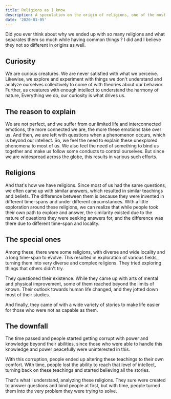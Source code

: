 ```yaml
---
title: Religions as I know
description: A speculation on the origin of religions, one of the most controversial concepts of human history.
date: '2020-01-05'
---
```


Did you ever think about why we ended up with so many religions and what separates them so much while having common things ? I did and I believe they not so different in origins as well.

## Curiosity

We are curious creatures. We are never satisfied with what we perceive. Likewise, we explore and experiment with things we don't understand and analyze ourselves collectively to come of with theories about our behavior. Further, as creatures with enough intellect to understand the harmony of nature, Everything we do, our curiosity is what drives us.

## The reason to explain

We are not perfect, and we suffer from our limited life and interconnected emotions, the more connected we are, the more these emotions take over us. And then, we are left with questions when a phenomenon occurs, which is beyond our intellect. So, we feel the need to explain these unexplored phenomena to most of us. We also feel the need of something to bind us together and make us follow some conducts to control ourselves. But since we are widespread across the globe, this results in various such efforts.

## Religions

And that's how we have religions. Since most of us had the same questions, we often came up with similar answers, which resulted in similar teachings and beliefs. The difference between them is because they were invented in different time-spans and under different circumstances. With a little exploration around these religions, we can realize that while people took their own path to explore and answer, the similarity existed due to the nature of questions they were seeking answers for, and the difference was there due to different time-span and locality.

## The special ones

Among these, there were some religions, with diverse and wide locality and a long time-span to evolve. This resulted in exploration of various fields, turning them into very diverse and complex religions. They tried exploring things that others didn't try.

They questioned their existence. While they came up with arts of mental and physical improvement, some of them reached beyond the limits of known. Their outlook towards human life changed, and they jotted down most of their studies.

And finally, they came of with a wide variety of stories to make life easier for those who were not as capable as them.

## The downfall

The time passed and people started getting corrupt with power and knowledge beyond their abilities, since those who were able to handle this knowledge and power peacefully were uninterested in this.

With this corruption, people ended up altering these teachings to their own comfort. With time, people lost the ability to reach that level of intellect, turning back on these teachings and started believing all the stories.

That's what I understand, analyzing these religions. They sure were created to answer questions and bind people at first, but with time, people turned them into the very problem they were trying to solve.
